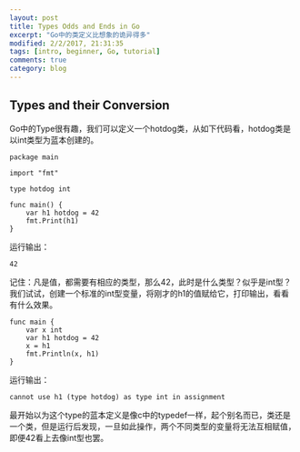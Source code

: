 ```yaml
---
layout: post
title: Types Odds and Ends in Go
excerpt: "Go中的类定义比想象的诡异得多"
modified: 2/2/2017, 21:31:35
tags: [intro, beginner, Go, tutorial]
comments: true
category: blog
---
```


## Types and their Conversion
Go中的Type很有趣，我们可以定义一个hotdog类，从如下代码看，hotdog类是以int类型为蓝本创建的。

```
package main

import "fmt"

type hotdog int

func main() {
	var h1 hotdog = 42
    fmt.Print(h1)
}
```
运行输出：
```
42
```

记住：凡是值，都需要有相应的类型，那么42，此时是什么类型？似乎是int型？
我们试试，创建一个标准的int型变量，将刚才的h1的值赋给它，打印输出，看看有什么效果。


```
func main {
	var x int
    var h1 hotdog = 42
    x = h1
    fmt.Println(x, h1)
}
```

运行输出：


```
cannot use h1 (type hotdog) as type int in assignment
```
最开始以为这个type的蓝本定义是像c中的typedef一样，起个别名而已，类还是一个类，但是运行后发现，一旦如此操作，两个不同类型的变量将无法互相赋值，即便42看上去像int型也罢。

